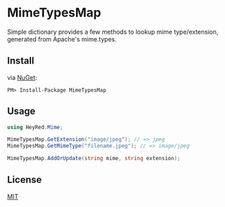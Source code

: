 # MimeTypesMap
Simple dictionary provides a few methods to lookup mime type/extension, generated from Apache's mime.types.

## Install
via [NuGet](https://www.nuget.org/packages/MimeTypesMap):
```
PM> Install-Package MimeTypesMap
```

## Usage
```C#
using HeyRed.Mime;

MimeTypesMap.GetExtension("image/jpeg"); // => jpeg
MimeTypesMap.GetMimeType("filename.jpeg"); // => image/jpeg

MimeTypesMap.AddOrUpdate(string mime, string extension);
```

## License
[MIT](LICENSE)
